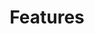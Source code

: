 ---
title: "Features"
description: ""
draft: false
layout: "features"

features:
  subtitle: ""
  title: "Why Us"
  #button:
    #enable: false
    #label: "View All Features"
   # icon: "fas fa-arrow-right"
    #link: "#!"

  # features_blocks
  features_blocks:
  - title: "Top-Quality Online Class Services"
    icon: "fas fa-cubes"
    content: |
      At chinesestudenthub.com, we take colossal pride in conveying top-quality online class services to our regarded clients. Our team comprises of profoundly experienced specialists who have a significant understanding of the interesting challenges and necessities of online learning. We make sure to assure that each position of your online coursework is dealt with the most care, reflection to detail, and academic thoroughness.
      
      Following an education through online classes offers supreme adaptableness and comfort, allowing understudies to adjust their academic interests with other commitments. In any case, the self-paced nature of online learning can show it’s influenced set of challenges, from exploring multifaceted course materials and managing due dates to overcoming specialized problems and keeping up motivation.

      Our group of experts is very aware of these challenges and has created an all-inclusive approach to discourse them. Each part of our group brings an assets of information and applied experience in their individual areas, attached with a deep understanding of the difficulties of online learning situations.

      From going to computer-generated addresses and involvement in online talks to completing assignments and planning for exams, our specialists are knowledgeable in each angle of online coursework. They apply proven procedures for effective time administration, self-reliant learning, and cybernetic collaboration, assuring that your academic journey is reliable and gainful.

      In addition, we put a solid attention on educational keenness and devotion to the most raised academic standards. Our experts carefully investigate and analyze course materials, leveraging their subject matter skill to produce extraordinary work that not as it were meets but surpasses the desires of your educates.

  - title: "Early-Timed Class Project Delivery"
    icon: "far fa-lightbulb"
    content: |
      We get it the importance of meeting due dates and assuring appropriate accomplishment of your online class projects. That's why we prioritize early-timed delivery, allowing fitting time to review the work and offer reproach in the incident. Our pledge to early delivery allows you to remain ahead and maintain a deliberate distance from the drive of final entries.

      Time management may be a serious lookout of academic victory, particularly within the setting of online learning. With the flexibility of self-paced courses comes the duty of adhering to due dates and ensuring that projects and assignments are completed in an appropriate way. Disappointment to meet these due dates can result in punishments, missed grades, and included stretch.

      At chinesestudenthub.com, we recognize the consequence of this challenge and have executed a key approach to initiate suitable range transportation. Our group of specialists carefully weighs the possibility and fundamentals of each extend, permitting us to distribute the essential assets and build up a reasonable timeline for completion.

      By ranking early-timed transportation, we guarantee that your projects are submitted well some time recently the due date to give you with adequate time to review and evaluate the work. This safeguard period permits you to distinguish any areas which will require further consideration or clarification, authorizing our specialists to create the important corrections and modifications some time recently the final space.

      In addition, early conveyance gives you with a sense of control and peace of intellect, reducing the stretch and uneasiness that regularly goes with last-minute entries. You'll rest guaranteed that your projects are in competent hands which our group is committed to conveying remarkable comes about whereas following to your wanted timeline.
    
  - title: "Accurate Following of Rubrics"
    icon: "far fa-flag"
    content: |
      Taking after rubrics and rules is significant for scholastic victory. Our group of experts fastidiously follows to the given rubrics, guaranteeing that your online lesson assignments, ventures, and exams meet the particular criteria laid out by your educates. This consideration to detail guarantees that your work not as it were meets but surpasses desires.

      Within the domain of academia, rubrics serve as a guide, giving clear rules and desires for assignments, ventures, and appraisals. These comprehensive records diagram the particular criteria that must be met, extending from substance and structure to organizing and quotation necessities.

      At chinesestudenthub.com, we get it the basic importance of precisely taking after rubrics. Our specialists recognize that adherence to these rules isn't only a convention but an essential angle of creating high-quality scholastic work that meets the guidelines set by your teaches.

      Before commencing any extend or task, our group completely analyzes the given rubric, breaking down each model and guaranteeing a comprehensive understanding of the requirements. This fastidious approach permits us to create a strategic arrange that addresses each perspective of the rubric, clearing out no stone unturned.

      All through the method of completing your coursework, our specialists ceaselessly allude back to the rubric, cross-checking their advance and guaranteeing that each component is being tended to with exactness and accuracy. This consideration to detail extends past the substance itself, enveloping designing, quotation styles, and any other particular rules sketched out within the rubric.

      By precisely taking after the rubrics, we not as it were guarantee that your work meets the desires of your educates but also that it exhibits your dominance of the subject matter and your capacity to follow to academic standards. This level of commitment to greatness sets our services separated and illustrates our immovable devotion to your academic victory.
    
  - title: "Excellent Customer Care Services"
    icon: "far fa-gem"
    content: |
      At chinesestudenthub.com, we accept that remarkable client benefit is the establishment of an effective association. Our committed client care group is accessible to address your questions, concerns, and give personalized bolster all through your online course travel. We are committed to guaranteeing your fulfillment and conveying a consistent encounter from begin to wrap up.

      We get it that looking for scholastic help can be an overwhelming handle, filled with instabilities and concerns. That's why our client care group is committed to giving you with the back and direction you wish each step of the way.

      From the minute you first inquire approximately our administrations, you will be welcomed by a friendly and learned agent who will take the time to get it your unique needs and academic objectives. Our team will walk you through the method, replying any questions you'll have and guaranteeing that you just have a clear understanding of how able to help you.

      All through your online course travel, our client care group will stay in steady communication, giving convenient upgrades and tending to any concerns or issues that will emerge. We get it the significance of straightforwardness and open communication, and we endeavor to cultivate an environment of believe and collaboration.

      In expansion to addressing your inquiries, our client care group is also devoted to guaranteeing that your involvement with our administrations is as consistent and stress-free as conceivable. We'll work closely with our group of specialists to facilitate deadlines, oversee desires, and guarantee that you just get convenient and exact overhauls on the advance of your coursework.

      Moreover, we esteem your input and are committed to continuously making strides our administrations. Our customer care group effectively requests your input, empowering open and genuine communication with respect to your encounter. We see each interaction as an opportunity to memorize and develop, empowering us to improve our offerings and convey indeed better support within the future.
    
  - title: "Quality Assurance Guarantee"
    icon: "fas fa-globe"
    content: |
      We take awesome pride within the quality of our administrations and stand behind our work with a Quality Assurance Guarantee. This implies that we are going to the additional mile to guarantee your add up to fulfillment with the online lesson help we offer. If, for any reason, you're not totally fulfilled with our administrations, we are going work tirelessly to address your concerns and make it right.

      At chinesestudenthub.com, we get it that your academic victory is fundamental, and we are committed to conveying remarkable comes about that surpass your desires. Our Quality Assurance Guarantee may be a confirmation to this commitment, reflecting our faithful commitment to giving top-notch administrations and guaranteeing your total fulfillment.

      Our group of highly qualified specialists experiences thorough preparing and ceaseless proficient improvement to guarantee that they stay at the cutting edge of their individual areas. We utilize strict quality control measures, counting peer audit forms and fastidious editing, to guarantee that each perspective of your coursework meets the most elevated scholarly measures.

      In any case, our commitment to quality amplifies past the introductory conveyance of your assignments or ventures. We recognize that indeed with our rigid quality control measures, there may be occurrences where modifications or alterations are fundamental to adjust along with your particular needs or inclinations.

      In such cases, our Quality Confirmation Ensure comes into impact. Our group will work closely with you to distinguish any zones of concern, tending to your criticism with utmost care and consideration to detail. We are going make the essential corrections, guaranteeing that the ultimate item not as it were meets but exceeds your desires.

      Furthermore, our Quality Assurance Guarantee serves as a confirmation to our certainty within the expertise and capabilities of our group. We stand behind our work, and in the event that for any reason you're not completely fulfilled, we'll go over and beyond to form it right, whether that includes extra modifications, personalized bolster, or indeed a full discount on the off chance that vital.


    
---